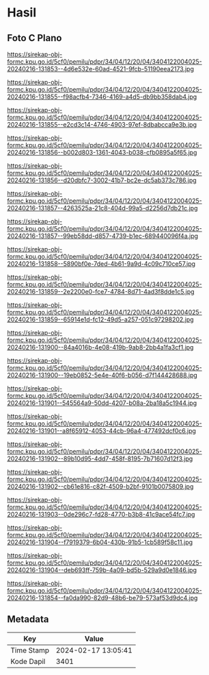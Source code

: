 # Hasil

## Foto C Plano

https://sirekap-obj-formc.kpu.go.id/5cf0/pemilu/pdpr/34/04/12/20/04/3404122004025-20240216-131853--4d6e532e-60ad-4521-9fcb-51190eea2173.jpg

https://sirekap-obj-formc.kpu.go.id/5cf0/pemilu/pdpr/34/04/12/20/04/3404122004025-20240216-131855--f98acfb4-7346-4169-a4d5-db9bb358dab4.jpg

https://sirekap-obj-formc.kpu.go.id/5cf0/pemilu/pdpr/34/04/12/20/04/3404122004025-20240216-131855--e2cd3c14-4746-4903-97ef-8dbabcca9e3b.jpg

https://sirekap-obj-formc.kpu.go.id/5cf0/pemilu/pdpr/34/04/12/20/04/3404122004025-20240216-131856--b002d803-1361-4043-b038-cfb0895a5f65.jpg

https://sirekap-obj-formc.kpu.go.id/5cf0/pemilu/pdpr/34/04/12/20/04/3404122004025-20240216-131856--d20dbfc7-3002-41b7-bc2e-dc5ab373c786.jpg

https://sirekap-obj-formc.kpu.go.id/5cf0/pemilu/pdpr/34/04/12/20/04/3404122004025-20240216-131857--4263525a-21c8-404d-99a5-d2256d7db21c.jpg

https://sirekap-obj-formc.kpu.go.id/5cf0/pemilu/pdpr/34/04/12/20/04/3404122004025-20240216-131857--99eb58dd-d857-4739-b1ec-689440096f4a.jpg

https://sirekap-obj-formc.kpu.go.id/5cf0/pemilu/pdpr/34/04/12/20/04/3404122004025-20240216-131858--5890bf0e-7ded-4b61-9a9d-4c09c710ce57.jpg

https://sirekap-obj-formc.kpu.go.id/5cf0/pemilu/pdpr/34/04/12/20/04/3404122004025-20240216-131859--2e2200e0-fce7-4784-8d71-4ad3f8dde1c5.jpg

https://sirekap-obj-formc.kpu.go.id/5cf0/pemilu/pdpr/34/04/12/20/04/3404122004025-20240216-131859--65914e1d-fc12-49d5-a257-051c97298202.jpg

https://sirekap-obj-formc.kpu.go.id/5cf0/pemilu/pdpr/34/04/12/20/04/3404122004025-20240216-131900--84a4016b-4e08-419b-9ab8-2bb4a1fa3cf1.jpg

https://sirekap-obj-formc.kpu.go.id/5cf0/pemilu/pdpr/34/04/12/20/04/3404122004025-20240216-131900--19eb0852-5e4e-40f6-b056-d7f144428688.jpg

https://sirekap-obj-formc.kpu.go.id/5cf0/pemilu/pdpr/34/04/12/20/04/3404122004025-20240216-131901--545564a9-50dd-4207-b08a-2ba18a5c1944.jpg

https://sirekap-obj-formc.kpu.go.id/5cf0/pemilu/pdpr/34/04/12/20/04/3404122004025-20240216-131901--a8f65912-4053-44cb-96a4-477492dcf0c6.jpg

https://sirekap-obj-formc.kpu.go.id/5cf0/pemilu/pdpr/34/04/12/20/04/3404122004025-20240216-131902--89b10d95-4dd7-458f-8195-7b71607d12f3.jpg

https://sirekap-obj-formc.kpu.go.id/5cf0/pemilu/pdpr/34/04/12/20/04/3404122004025-20240216-131902--cb61e816-c82f-4509-b2bf-9101b0075809.jpg

https://sirekap-obj-formc.kpu.go.id/5cf0/pemilu/pdpr/34/04/12/20/04/3404122004025-20240216-131903--0de296c7-fd28-4770-b3b8-41c9ace54fc7.jpg

https://sirekap-obj-formc.kpu.go.id/5cf0/pemilu/pdpr/34/04/12/20/04/3404122004025-20240216-131904--f7919379-6b04-430b-91b5-1cb589f58c11.jpg

https://sirekap-obj-formc.kpu.go.id/5cf0/pemilu/pdpr/34/04/12/20/04/3404122004025-20240216-131904--deb693ff-759b-4a09-bd5b-529a9d0e1846.jpg

https://sirekap-obj-formc.kpu.go.id/5cf0/pemilu/pdpr/34/04/12/20/04/3404122004025-20240216-131854--fa0da990-82d9-48b6-be79-573af53d9dc4.jpg


## Metadata

| Key        | Value               |
| ---------- | ------------------- |
| Time Stamp | 2024-02-17 13:05:41 |
| Kode Dapil | 3401                |



